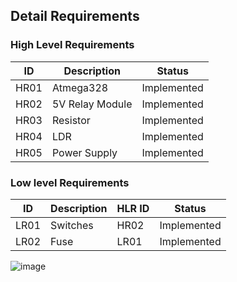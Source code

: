 
## Detail Requirements
### High Level Requirements 
| ID | Description | Status |
| ----- | ----- | ----- |
| HR01 | Atmega328  | Implemented |
| HR02 | 5V Relay Module | Implemented |
| HR03 | Resistor | Implemented | 
| HR04 | LDR | Implemented | 
| HR05 | Power Supply | Implemented |



### Low level Requirements
| ID | Description | HLR ID | Status |
| ------ | --------- | ------ |  ------ |
| LR01 | Switches| HR02 | Implemented |
| LR02 | Fuse | LR01 | Implemented |

![image](https://user-images.githubusercontent.com/102902624/164917088-9c50c5f1-420a-47d0-a0c8-a2deaf993521.png)
